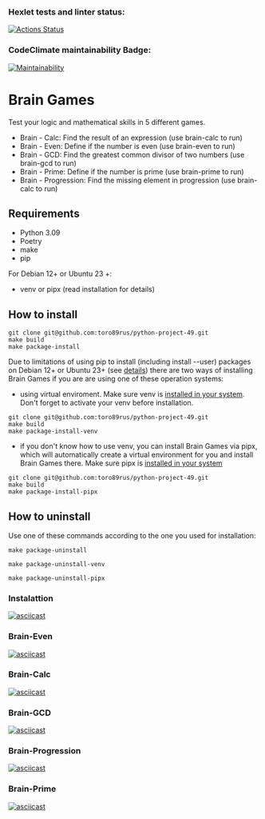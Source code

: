 ### Hexlet tests and linter status:
[![Actions Status](https://github.com/toro89rus/python-project-49/actions/workflows/hexlet-check.yml/badge.svg)](https://github.com/toro89rus/python-project-49/actions)

### CodeClimate maintainability Badge:
[![Maintainability](https://api.codeclimate.com/v1/badges/0eac92deb91a8a7b53a7/maintainability)](https://codeclimate.com/github/toro89rus/python-project-49/maintainability)

# Brain Games
Test your logic and mathematical skills in 5 different games.
- Brain - Calc: Find the result of an expression (use brain-calc to run)
- Brain - Even: Define if the number is even (use brain-even to run)
- Brain - GCD: Find the greatest common divisor of two numbers (use brain-gcd to run)
- Brain - Prime: Define if the number is prime (use brain-prime to run)
- Brain - Progression: Find the missing element in progression (use brain-calc to run)


## Requirements
- Python 3.09
- Poetry
- make
- pip

For Debian 12+ or Ubuntu 23 +:
- venv or pipx (read installation for details)

## How to install
```
git clone git@github.com:toro89rus/python-project-49.git
make build
make package-install
```

Due to limitations of using pip to install (including install --user) packages on Debian 12+ or Ubuntu 23+ (see [details](https://packaging.python.org/en/latest/specifications/externally-managed-environments/#externally-managed-environments)) there are two ways of installing Brain Games if you are are using one of these operation systems:
- using virtual enviroment. Make sure venv is [installed in your system](https://virtualenv.pypa.io/en/latest/installation.html). Don't forget to activate your venv before installation.

```
git clone git@github.com:toro89rus/python-project-49.git
make build
make package-install-venv
```

- if you don't know how to use venv, you can install Brain Games via pipx, which will automatically create a virtual environment for you and install Brain Games there. Make sure pipx is [installed in your system](https://pipx.pypa.io/stable/installation/)

```
git clone git@github.com:toro89rus/python-project-49.git
make build
make package-install-pipx
```

## How to uninstall
Use one of these commands according to the one you used for installation:

```
make package-uninstall
```

```
make package-uninstall-venv
```

```
make package-uninstall-pipx
```

### Instalattion
[![asciicast](https://asciinema.org/a/A3UwDGd4VP1CoXloCrwQ5fTVA.svg)](https://asciinema.org/a/A3UwDGd4VP1CoXloCrwQ5fTVA)

### Brain-Even
[![asciicast](https://asciinema.org/a/CPOBdYlQhqucomlfZnK6woCf7.svg)](https://asciinema.org/a/CPOBdYlQhqucomlfZnK6woCf7)

### Brain-Calc
[![asciicast](https://asciinema.org/a/59E27Om0bXueNZVvgPRQnknQd.svg)](https://asciinema.org/a/59E27Om0bXueNZVvgPRQnknQd)

### Brain-GCD
[![asciicast](https://asciinema.org/a/kqu2RQAVpIU36a0Il3W38lWxx.svg)](https://asciinema.org/a/kqu2RQAVpIU36a0Il3W38lWxx)

### Brain-Progression
[![asciicast](https://asciinema.org/a/YZQCSKShHmorferGycLBnOa5m.svg)](https://asciinema.org/a/YZQCSKShHmorferGycLBnOa5m)

### Brain-Prime
[![asciicast](https://asciinema.org/a/szbC6XSRZrjQMnO8JjQiP7TUl.svg)](https://asciinema.org/a/szbC6XSRZrjQMnO8JjQiP7TUl)